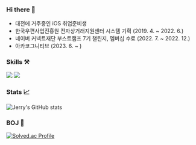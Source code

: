 ### Hi there 👋
- 대전에 거주중인 iOS 취업준비생
- 한국우편사업진흥원 전자상거래지원센터 시스템 기획 (2019. 4. ~ 2022. 6.)
- 네이버 커넥트재단 부스트캠프 7기 챌린지, 멤버십 수료 (2022. 7. ~ 2022. 12.)
- 아카코그니티브 (2023. 6. ~ )

### Skills ⚒️

<img src="https://img.shields.io/badge/Swift-fc3503?style=flat&logo=Swift&logoColor=white"/> <img src="https://img.shields.io/badge/SwiftUI-037ffc?style=flat&logo=Swift&logoColor=white"/>

### Stats 📈
![Jerry's GitHub stats](https://github-readme-stats.vercel.app/api?username=gwd0311&show_icons=true&theme=radical)

### BOJ 📝
[![Solved.ac Profile](http://mazassumnida.wtf/api/generate_badge?boj=gwd0311)](https://solved.ac/gwd0311)<br/>
